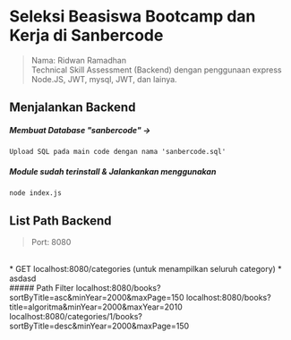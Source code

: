 # Seleksi Beasiswa Bootcamp dan Kerja di Sanbercode
> Nama: Ridwan Ramadhan <br>
Technical Skill Assessment (Backend) dengan penggunaan express Node.JS, JWT, mysql, JWT, dan lainya. 

## Menjalankan Backend

##### Membuat Database "sanbercode" ->
`Upload SQL pada main code dengan nama 'sanbercode.sql'`

##### Module sudah terinstall & Jalankankan menggunakan
`node index.js`

## List Path Backend
> Port: 8080
<br>
* GET localhost:8080/categories (untuk menampilkan seluruh category)
* asdasd
<br>
##### Path Filter
localhost:8080/books?sortByTitle=asc&minYear=2000&maxPage=150
localhost:8080/books?title=algoritma&minYear=2000&maxYear=2010
localhost:8080/categories/1/books?sortByTitle=desc&minYear=2000&maxPage=150

